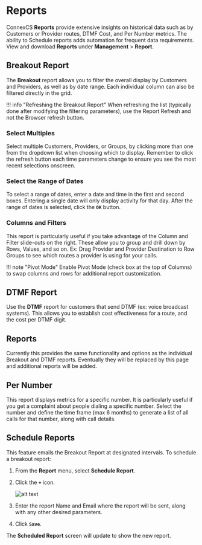 # Reports
ConnexCS **Reports** provide extensive insights on historical data such as by Customers or Provider routes, DTMF Cost, and Per Number metrics. The ability to Schedule reports adds automation for frequent data requirements. View and download **Reports** under **Management** > **Report**.

## Breakout Report
The **Breakout** report allows you to filter the overall display by Customers and Providers, as well as by date range. Each individual column can also be filtered directly in the grid. 

!!! info "Refreshing the Breakout Report"
    When refreshing the list (typically done after modifying the filtering parameters), use the Report Refresh and not the Browser refresh button. 

### Select Multiples
Select multiple Customers, Providers, or Groups, by clicking more than one from the dropdown list when choosing which to display.  Remember to click the refresh button each time parameters change to ensure you see the most recent selections onscreen.

### Select the Range of Dates
To select a range of dates, enter a date and time in the first and second boxes.  Entering a single date will only display activity for that day.  After the range of dates is selected, click the **`OK`** button.
 
### Columns and Filters
This report is particularly useful if you take advantage of the Column and Filter slide-outs on the right. These allow you to group and drill down by Rows, Values, and so on. Ex: Drag Provider and Provider Destination to Row Groups to see which routes a provider is using for your calls. 

!!! note "Pivot Mode"
    Enable Pivot Mode (check box at the top of Columns) to swap columns and rows for additional report customization. 
    
## DTMF Report
Use the **DTMF** report for customers that send DTMF (ex: voice broadcast systems). This allows you to establish cost effectiveness for a route, and the cost per DTMF digit. 

## Reports
Currently this provides the same functionality and options as the individual Breakout and DTMF reports. Eventually they will be replaced by this page and additional reports will be added. 

## Per Number
This report displays metrics for a specific number. It is particularly useful if you get a complaint about people dialing a specific number. Select the number and define the time frame (max 6 months) to generate a list of all calls for that number, along with call details. 

## Schedule Reports
This feature emails the Breakout Report at designated intervals. To schedule a breakout report:

1. From the **Report** menu, select **Schedule Report**.
2. Click the **`+`** icon.

    ![alt text][schedulereport]

3. Enter the report Name and Email where the report will be sent, along with any other desired parameters. 
4. Click **`Save`**.


The **Scheduled Report** screen will update to show the new report. 

[schedulereport]: /reports/img/schedulereport1.png "Schedule Reports"

